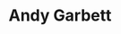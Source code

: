 ---
title: Andy Garbett
description: Senior UX Researcher & Software Engineer at Samsung AI Center – Cambridge
bio: I'm a User Experience Researcher exploring Human-Centric AI through the design of wellbeing technologies to promote a deeper understanding of ourselves using computer vision, ubiquitous sensing, and personal data.
cv: andy-garbett.pdf
---